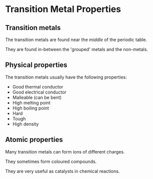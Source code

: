 # Transition Metal Properties

## Transition metals

The transition metals are found near the *middle* of the periodic table.

They are found in-between the 'grouped' metals and the non-metals.

## Physical properties

The transition metals usually have the following properties:

* Good thermal conductor
* Good electrical conductor
* Malleable (can be bent)
* High melting point
* High boiling point
* Hard
* Tough
* High density

## Atomic properties

Many transition metals can form ions of different charges.

They sometimes form coloured compounds.

They are very useful as catalysts in chemical reactions.
